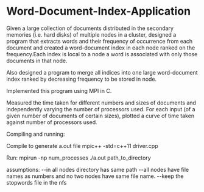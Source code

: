 # Word-Document-Index-Application
Given a large collection of documents distributed in the secondary memories (i.e. hard disks) of multiple nodes in a cluster, designed a program that extracts words and their frequency of occurrence from each document and created a word-document index in each node ranked on the frequency.Each index is local to a node a word is associated with only those documents in that node.

Also designed a program to merge all indices into one large word-document index ranked by decreasing frequency to be stored in node.

Implemented this program using MPI in C.

Measured the time taken for different numbers and sizes of documents and independently varying the number of processors used. For each input (of a given number of documents of certain sizes), plotted a curve of time taken against number of processors used.

Compiling and running:

Compile to generate a.out file
mpic++ -std=c++11 driver.cpp

Run:
mpirun -np num_processes ./a.out path_to_directory

assumptions: 
--in all nodes directory has same path
--all nodes have file names as numbers and no two nodes have same file name.
--keep the stopwords file in the nfs
